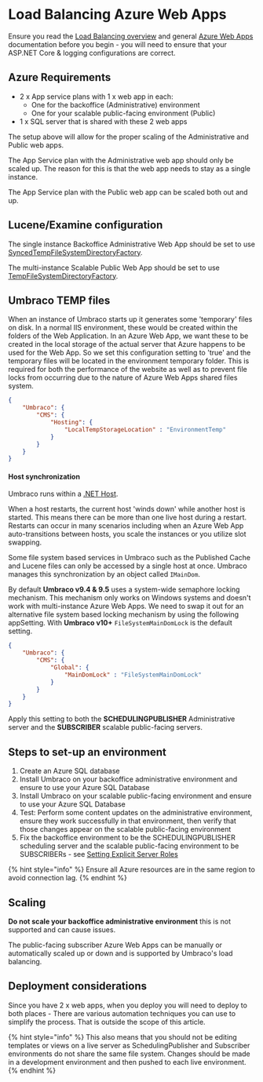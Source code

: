 # Load Balancing Azure Web Apps

Ensure you read the [Load Balancing overview](./) and general [Azure Web Apps](../azure-web-apps.md) documentation before you begin - you will need to ensure that your ASP.NET Core & logging configurations are correct.

## Azure Requirements

* 2 x App service plans with 1 x web app in each:
  * One for the backoffice (Administrative) environment
  * One for your scalable public-facing environment (Public)
* 1 x SQL server that is shared with these 2 web apps

The setup above will allow for the proper scaling of the Administrative and Public web apps.

The App Service plan with the Administrative web app should only be scaled up. The reason for this is that the web app needs to stay as a single instance.

The App Service plan with the Public web app can be scaled both out and up.

## Lucene/Examine configuration

The single instance Backoffice Administrative Web App should be set to use [SyncedTempFileSystemDirectoryFactory](file-system-replication.md#examine-directory-factory-options).

The multi-instance Scalable Public Web App should be set to use [TempFileSystemDirectoryFactory](file-system-replication.md#examine-directory-factory-options).

## Umbraco TEMP files

When an instance of Umbraco starts up it generates some 'temporary' files on disk. In a normal IIS environment, these would be created within the folders of the Web Application. In an Azure Web App, we want these to be created in the local storage of the actual server that Azure happens to be used for the Web App. So we set this configuration setting to 'true' and the temporary files will be located in the environment temporary folder. This is required for both the performance of the website as well as to prevent file locks from occurring due to the nature of Azure Web Apps shared files system.

```json
{
    "Umbraco": {
        "CMS": {
            "Hosting": {
                "LocalTempStorageLocation" : "EnvironmentTemp"
            }
        }
    }
}
```

#### Host synchronization

Umbraco runs within a [.NET Host](https://learn.microsoft.com/en-us/aspnet/core/fundamentals/host/generic-host?view=aspnetcore-6.0).

When a host restarts, the current host 'winds down' while another host is started. This means there can be more than one live host during a restart. Restarts can occur in many scenarios including when an Azure Web App auto-transitions between hosts, you scale the instances or you utilize slot swapping.

Some file system based services in Umbraco such as the Published Cache and Lucene files can only be accessed by a single host at once. Umbraco manages this synchronization by an object called `IMainDom`.

By default **Umbraco v9.4 & 9.5** uses a system-wide semaphore locking mechanism. This mechanism only works on Windows systems and doesn't work with multi-instance Azure Web Apps. We need to swap it out for an alternative file system based locking mechanism by using the following appSetting. With **Umbraco v10+** `FileSystemMainDomLock` is the default setting.

```json
{
    "Umbraco": {
        "CMS": {
            "Global": {
                "MainDomLock" : "FileSystemMainDomLock"
            }
        }
    }
}
```

Apply this setting to both the **SCHEDULINGPUBLISHER** Administrative server and the **SUBSCRIBER** scalable public-facing servers.

## Steps to set-up an environment

1. Create an Azure SQL database
2. Install Umbraco on your backoffice administrative environment and ensure to use your Azure SQL Database
3. Install Umbraco on your scalable public-facing environment and ensure to use your Azure SQL Database
4. Test: Perform some content updates on the administrative environment, ensure they work successfully in that environment, then verify that those changes appear on the scalable public-facing environment
5. Fix the backoffice environment to be the SCHEDULINGPUBLISHER scheduling server and the scalable public-facing environment to be SUBSCRIBERs - see [Setting Explicit Server Roles](flexible-advanced.md#explicit-schedulingpublisher-server)

{% hint style="info" %}
Ensure all Azure resources are in the same region to avoid connection lag.
{% endhint %}

## Scaling

**Do not scale your backoffice administrative environment** this is not supported and can cause issues.

The public-facing subscriber Azure Web Apps can be manually or automatically scaled up or down and is supported by Umbraco's load balancing.

## Deployment considerations

Since you have 2 x web apps, when you deploy you will need to deploy to both places - There are various automation techniques you can use to simplify the process. That is outside the scope of this article.

{% hint style="info" %}
This also means that you should not be editing templates or views on a live server as SchedulingPublisher and Subscriber environments do not share the same file system. Changes should be made in a development environment and then pushed to each live environment.
{% endhint %}
